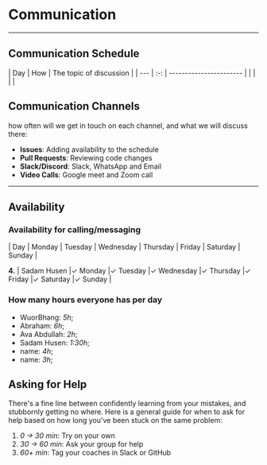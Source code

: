 <!-- this template is for inspiration, feel free to change it however you like! 
Careful! be sure to protect your privacy when filling out this document 
everything you write here will be public so share only what you are comfortable 
sharing online you can share the rest in confidence with you group by another
 channel -->

# Communication

--------------------------------------------------------------------------------

## Communication Schedule

| Day | How | The topic of discussion | | --- | :-: | ----------------------- |
 | | | |

## Communication Channels

how often will we get in touch on each channel, and what we will discuss there:

- **Issues**: Adding availability to the schedule
- **Pull Requests**: Reviewing code changes
- **Slack/Discord**: Slack, WhatsApp and Email
- **Video Calls**: Google meet and Zoom call

--------------------------------------------------------------------------------

## Availability

### Availability for calling/messaging

| Day | Monday | Tuesday | Wednesday | Thursday | Friday | Saturday | Sunday |

**4.** | Sadam Husen |✓ Monday |✓ Tuesday |✓ Wednesday |✓ Thursday |✓ Friday |✓
Saturday |✓ Sunday |

### How many hours everyone has per day

- WuorBhang: _5h_;
- Abraham: _6h_;
- Ava Abdullah: _2h_;
- Sadam Husen: _1:30h_;
- name: _4h_;
- name: _3h_;

## Asking for Help

There's a fine line between confidently learning from your mistakes,
and stubbornly getting no where. Here is a general guide for when to ask for help
based on how long you've been stuck on the same problem:

1. _0 -> 30 min_: Try on your own
2. _30 -> 60 min_: Ask your group for help
3. _60+ min_: Tag your coaches in Slack or GitHub
